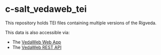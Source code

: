# c-salt_vedaweb_tei

This repository holds TEI files containing multiple versions of the Rigveda.

This data is also accessible via:
* The [VedaWeb Web App](https://vedaweb.uni-koeln.de/rigveda)
* The [VedaWeb REST API](https://vedaweb.uni-koeln.de/rigveda/swagger-ui.html)
